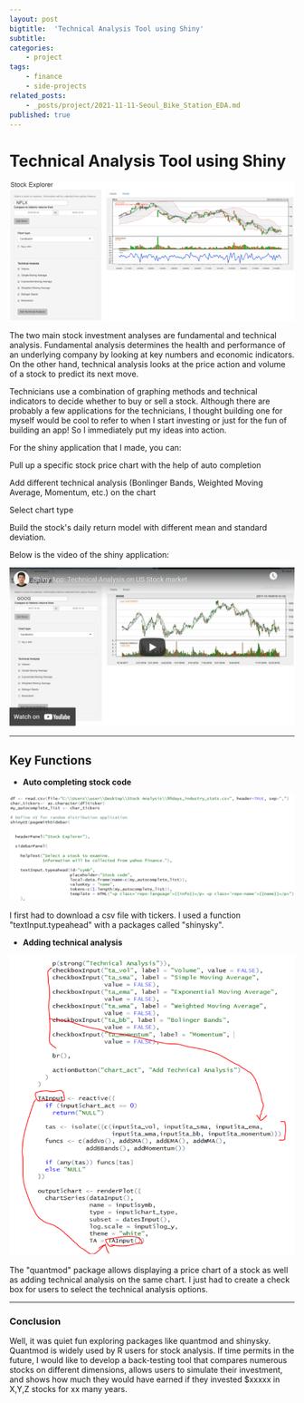 ```yaml
---
layout: post
bigtitle:  'Technical Analysis Tool using Shiny'
subtitle:   
categories:
    - project
tags:
    - finance
    - side-projects
related_posts:
    - _posts/project/2021-11-11-Seoul_Bike_Station_EDA.md
published: true
---
```



# Technical Analysis Tool using Shiny

![1](/assets/img/project/Finance/Tech_Analysis_Tool/1.png)


The two main stock investment analyses are fundamental and technical analysis. Fundamental analysis determines the health and performance of an underlying company by looking at key numbers and economic indicators. On the other hand, technical analysis looks at the price action and volume of a stock to predict its next move.


Technicians use a combination of graphing methods and technical indicators to decide whether to buy or sell a stock. Although there are probably a few applications for the technicians, I thought building one for myself would be cool to refer to when I start investing or just for the fun of building an app! So I immediately put my ideas into action.


For the shiny application that I made, you can:

Pull up a specific stock price chart with the help of auto completion

Add different technical analysis (Bonlinger Bands, Weighted Moving Average, Momentum, etc.) on the chart

Select chart type

Build the stock's daily return model with different mean and standard deviation.


Below is the video of the shiny application:

[![2](/assets/img/project/Finance/Tech_Analysis_Tool/2.png)](https://www.youtube.com/watch?v=M9x3ABAko64 "Shiny App: Technical Analysis on US Stock market")

---
## Key Functions

- **Auto completing stock code**

![3](/assets/img/project/Finance/Tech_Analysis_Tool/3.png)

I first had to download a csv file with tickers. I used a function "textInput.typeahead" with a packages called "shinysky".

- **Adding technical analysis**

![4](/assets/img/project/Finance/Tech_Analysis_Tool/4.png)

The "quantmod" package allows displaying a price chart of a stock as well as adding technical analysis on the same chart. I just had to create a check box for users to select the technical analysis options.

---
### Conclusion

Well, it was quiet fun exploring packages like quantmod and shinysky. Quantmod is widely used by R users for stock analysis. If time permits in the future, I would like to develop a back-testing tool that compares numerous stocks on different dimensions, allows users to simulate their investment, and shows how much they would have earned if they invested $xxxxx in X,Y,Z stocks for xx many years.
